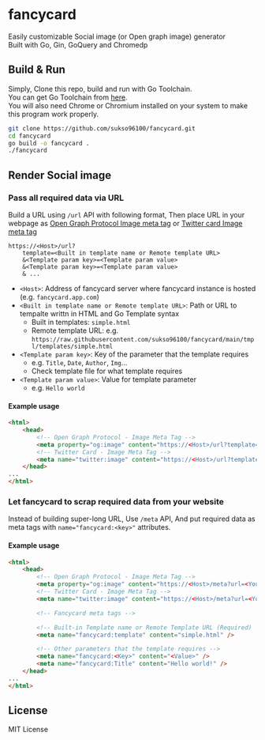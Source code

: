 # fancycard
Easily customizable Social image (or Open graph image) generator   
Built with Go, Gin, GoQuery and Chromedp

## Build & Run
Simply, Clone this repo, build and run with Go Toolchain.  
You can get Go Toolchain from [here](https://golang.org/dl/).  
You will also need Chrome or Chromium installed on your system to make this program work properly.
```bash
git clone https://github.com/sukso96100/fancycard.git
cd fancycard
go build -o fancycard .
./fancycard
```

## Render Social image

### Pass all required data via URL

Build a URL using `/url` API with following format, Then place URL in your webpage as [Open Graph Protocol Image meta tag](https://ogp.me/) or [Twitter card Image meta tag](https://developer.twitter.com/en/docs/twitter-for-websites/cards/guides/getting-started)
```
https://<Host>/url?
    template=<Built in template name or Remote template URL>
    &<Template param key>=<Template param value>
    &<Template param key>=<Template param value>
    & ...
```

- `<Host>`: Address of fancycard server where fancycard instance is hosted (e.g. `fancycard.app.com`)
- `<Built in template name or Remote template URL>`: Path or URL to tempalte writtn in HTML and Go Template syntax
    - Built in templates: `simple.html`
    - Remote template URL: e.g. `https://raw.githubusercontent.com/sukso96100/fancycard/main/tmpl/templates/simple.html`
- `<Template param key>`: Key of the parameter that the template requires
    - e.g. `Title`, `Date`, `Author`, `Img`...
    - Check template file for what template requires
- `<Template param value>`: Value for template parameter
    - e.g. `Hello world`

#### Example usage
```html
<html>
    <head>
        <!-- Open Graph Protocol - Image Meta Tag -->
        <meta property="og:image" content="https://<Host>/url?template=<Built in template name or Remote template URL>&<Template param key>=<Template param value>&<Template param key>=<Template param value>& ..." />
        <!-- Twitter Card - Image Meta Tag -->
        <meta name="twitter:image" content="https://<Host>/url?template=<Built in template name or Remote template URL>&<Template param key>=<Template param value>&<Template param key>=<Template param value>& ..." />
    </head>
...
</html>
```
### Let fancycard to scrap required data from your website

Instead of building super-long URL, Use `/meta` API, And put required data as meta tags with `name="fancycard:<key>"` attributes.

#### Example usage
```html
<html>
    <head>
        <!-- Open Graph Protocol - Image Meta Tag -->
        <meta property="og:image" content="https://<Host>/meta?url=<Your webpage URL on internet>" />
        <!-- Twitter Card - Image Meta Tag -->
        <meta name="twitter:image" content="https://<Host>/meta?url=<Your webpage URL on internet>" />

        <!-- Fancycard meta tags -->

        <!-- Built-in Template name or Remote Template URL (Required)  -->
        <meta name="fancycard:template" content="simple.html" />

        <!-- Other parameters that the template requires -->
        <meta name="fancycard:<Key>" content="<Value>" />
        <meta name="fancycard:Title" content="Hello world!" />
    </head>
...
</html>
```

## License
MIT License
